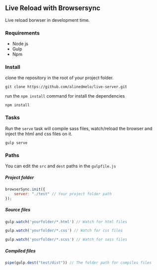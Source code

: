 ## Live Reload with Browsersync

Live reload borwser in development time.

### Requirements

- Node js
- Gulp
- Npm

### Install

clone the repository in the root of your project folder.

```
git clone https://github.com/alinedmelo/live-server.git
```

run the `npm install` command for install the dependencies

```
npm install
```

### Tasks

Run the `serve` task will compile sass files, watch/reload the browser and inject the html and css files on it.

```
gulp serve
```

### Paths

You can edit the `src` and `dest` paths in the `gulpfile.js`

##### Project folder
```javascript
browserSync.init({
    server: "./test" // Your project folder path
});
```
##### Source files
```javascript
gulp.watch('yourfolder/*.html') // Watch for html files

gulp.watch('yourfolder/*.css') // Watch for css files

gulp.watch('yourfolder/*.scss') // Watch for sass files
```

##### Compiled files
```javascript
pipe(gulp.dest("test/dist")) // The folder path for compiles files 
```

